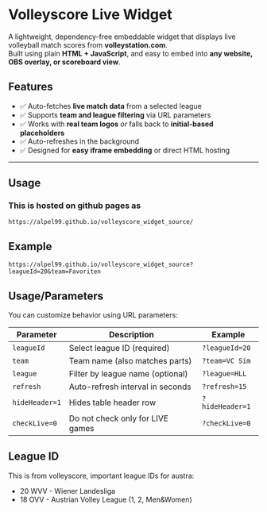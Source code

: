 # Volleyscore Live Widget

A lightweight, dependency-free embeddable widget that displays live volleyball match scores from **volleystation.com**.  
Built using plain **HTML + JavaScript**, and easy to embed into **any website, OBS overlay, or scoreboard view**.

## Features

- ✅ Auto-fetches **live match data** from a selected league  
- ✅ Supports **team and league filtering** via URL parameters  
- ✅ Works with **real team logos** *or* falls back to **initial-based placeholders**  
- ✅ Auto-refreshes in the background  
- ✅ Designed for **easy iframe embedding** or direct HTML hosting  
---

## Usage

### This is hosted on github pages as
`https://alpel99.github.io/volleyscore_widget_source/`

## Example

`https://alpel99.github.io/volleyscore_widget_source?leagueId=20&team=Favoriten`

## Usage/Parameters

You can customize behavior using URL parameters:

| Parameter      | Description                         | Example        |
|----------------|-------------------------------------|----------------|
| `leagueId`     | Select league ID (required)         | `?leagueId=20` |
| `team`         | Team name (also matches parts)      | `?team=VC Sim` |
| `league`       | Filter by league name (optional)    | `?league=HLL`  |
| `refresh`      | Auto-refresh interval in seconds    | `?refresh=15`  |
| `hideHeader=1` | Hides table header row              | `?hideHeader=1`|
| `checkLive=0`  | Do not check only for LIVE games    | `?checkLive=0` |

## League ID
This is from volleyscore, important league IDs for austra:
* 20 WVV - Wiener Landesliga
* 18 OVV - Austrian Volley League (1, 2, Men&Women)


